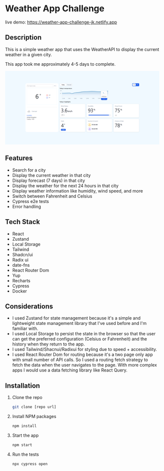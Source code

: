# Weather App Challenge

live demo: https://weather-app-challenge-jk.netlify.app

## Description

This is a simple weather app that uses the WeatherAPI to display the current weather in a given city.

This app took me approximately 4-5 days to complete.

![show case app image](showcase.png)

## Features

- Search for a city
- Display the current weather in that city
- Display forecast (7 days) in that city
- Display the weather for the next 24 hours in that city
- Display weather information like humidity, wind speed, and more
- Switch between Fahrenheit and Celsius
- Cypress e2e tests
- Error handling

## Tech Stack

- React
- Zustand
- Local Storage
- Tailwind
- Shadcn/ui
- Radix ui
- date-fns
- React Router Dom
- Yup
- Recharts
- Cypress
- Docker

## Considerations

- I used Zustand for state management because it's a simple and lightweight state management library that I've used before and I'm familiar with.
- I used Local Storage to persist the state in the browser so that the user can get the preferred configuration (Celsius or Fahrenheit) and the history when they return to the app.
- I used Tailwind/Shacnui/Radixui for styling due to speed + accessibility.
- I used React Router Dom for routing because it's a two page only app with small number of API calls. So I used a routing fetch strategy to fetch the data when the user navigates to the page. With more complex apps I would use a data fetching library like React Query.

## Installation

1. Clone the repo
   ```sh
   git clone [repo url]
   ```
2. Install NPM packages
   ```sh
   npm install
   ```
3. Start the app
   ```sh
   npm start
   ```
4. Run the tests
   ```sh
   npx cypress open
   ```
